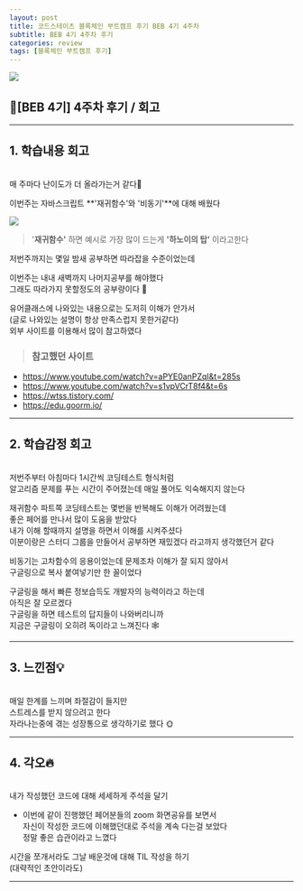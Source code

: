 ```yaml
---
layout: post
title: 코드스테이츠 블록체인 부트캠프 후기 BEB 4기 4주차
subtitle: BEB 4기 4주차 후기
categories: review
tags: [블록체인 부트캠프 후기]
---
```


![](https://velog.velcdn.com/images/-__-/post/f8356d11-ea65-4a0c-b03c-ecde9d118a6a/image.png)

## 🚀[BEB 4기] 4주차 후기 / 회고
<hr>

## 1. 학습내용 회고
<br>
매 주마다 난이도가 더 올라가는거 같다🚀

이번주는 자바스크립트 **'재귀함수'와 '비동기'**에 대해 배웠다

![](https://images.velog.io/images/-__-/post/d13177f0-d8a4-4533-9764-858488729c05/image.png)
> '**재귀함수'** 하면 예시로 가장 많이 드는게 **'하노이의 탑'** 이라고한다

저번주까지는 몇일 밤새 공부하면 따라잡을 수준이었는데

이번주는 내내 새벽까지 나머지공부를 해야했다<br>
그래도 따라가지 못할정도의 공부량이다 📖

유어클래스에 나와있는 내용으로는 도저히 이해가 안가서<br>
(글로 나와있는 설명이 항상 만족스럽지 못한거같다)<br>
외부 사이트를 이용해서 많이 참고하였다

> ### 참고했던 사이트
- https://www.youtube.com/watch?v=aPYE0anPZqI&t=285s
- https://www.youtube.com/watch?v=s1vpVCrT8f4&t=6s
- https://wtss.tistory.com/
- https://edu.goorm.io/

<hr>

## 2. 학습감정 회고
<br>
저번주부터 아침마다 1시간씩 코딩테스트 형식처럼<br>
알고리즘 문제를 푸는 시간이 주어졌는데 매일 풀어도 익숙해지지 않는다

재귀함수 파트쪽 코딩테스트는 몇번을 반복해도 이해가 어려웠는데<br>
좋은 페어를 만나서 많이 도움을 받았다<br>
내가 이해 할때까지 설명을 하면서 이해를 시켜주셨다<br>
이분이랑은 스터디 그룹을 만들어서 공부하면 재밌겠다 라고까지 생각했던거 같다

비동기는 고차함수의 응용이었는데 문제조차 이해가 잘 되지 않아서 <br>
구글링으로 복사 붙여넣기만 한 꼴이었다 

구글링을 해서 빠른 정보습득도 개발자의 능력이라고 하는데<br>
아직은 잘 모르겠다<br>
구글링을 하면 테스트의 답지들이 나와버리니까<br>
지금은 구글링이 오히려 독이라고 느껴진다 🕸

<hr>

## 3. 느낀점💡
<br>
매일 한계를 느끼며 좌절감이 들지만 <br>
스트레스를 받지 않으려고 한다<br>
자라나는중에 겪는 성장통으로 생각하기로 했다 🌞

<hr>

## 4. 각오🔥
<br>
내가 작성했던 코드에 대해 세세하게 주석을 달기

- 이번에 같이 진행했던 페어분들의 zoom 화면공유를 보면서<br>
자신이 작성한 코드에 이해했던대로 주석을 계속 다는걸 보았다<br>
정말 좋은 습관이라고 느꼈다

시간을 쪼개서라도 그날 배운것에 대해 TIL 작성을 하기 <br>
(대략적인 초안이라도)

***